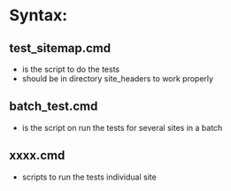 Syntax:
==

test_sitemap.cmd
- 
- is the script to do the tests
- should be in directory site_headers to work properly

batch_test.cmd
- 
- is the script on run the tests for several sites in a batch

xxxx.cmd
-
- scripts to run the tests individual site
 